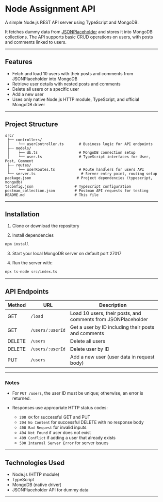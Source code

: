 # Node Assignment API

A simple Node.js REST API server using TypeScript and MongoDB.

It fetches dummy data from [JSONPlaceholder](https://jsonplaceholder.typicode.com/) and stores it into MongoDB collections. The API supports basic CRUD operations on users, with posts and comments linked to users.

---

## Features

* Fetch and load 10 users with their posts and comments from JSONPlaceholder into MongoDB
* Retrieve user details with nested posts and comments
* Delete all users or a specific user
* Add a new user
* Uses only native Node.js HTTP module, TypeScript, and official MongoDB driver

---

## Project Structure

```
src/
 ├── controllers/
 │    └── userController.ts       # Business logic for API endpoints
 ├── models/
 │    ├── db.ts                   # MongoDB connection setup
 │    └── user.ts                 # TypeScript interfaces for User, Post, Comment
 ├── routes/
 │    └── userRoutes.ts           # Route handlers for users API
 └── server.ts                     # Server entry point, routing setup
package.json                     # Project dependencies (typescript, mongodb)
tsconfig.json                   # TypeScript configuration
postman_collection.json         # Postman API requests for testing
README.md                       # This file
```

---

## Installation

1. Clone or download the repository

2. Install dependencies

```bash
npm install
```

3. Start your local MongoDB server on default port 27017

4. Run the server with:

```bash
npx ts-node src/index.ts
```

---

## API Endpoints

| Method | URL              | Description                                                   |
| ------ | ---------------- | ------------------------------------------------------------- |
| GET    | `/load`          | Load 10 users, their posts, and comments from JSONPlaceholder |
| GET    | `/users/:userId` | Get a user by ID including their posts and comments           |
| DELETE | `/users`         | Delete all users                                              |
| DELETE | `/users/:userId` | Delete user by ID                                             |
| PUT    | `/users`         | Add a new user (user data in request body)                    |

---

### Notes

* For `PUT /users`, the user ID must be unique; otherwise, an error is returned.
* Responses use appropriate HTTP status codes:

  * `200 OK` for successful GET and PUT
  * `204 No Content` for successful DELETE with no response body
  * `400 Bad Request` for invalid inputs
  * `404 Not Found` if user does not exist
  * `409 Conflict` if adding a user that already exists
  * `500 Internal Server Error` for server issues

---

## Technologies Used

* Node.js (HTTP module)
* TypeScript
* MongoDB (native driver)
* JSONPlaceholder API for dummy data

---

